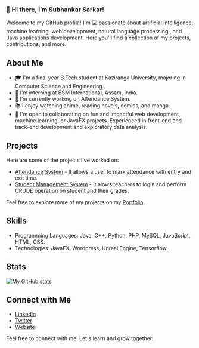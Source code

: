 ### 👋 Hi there, I’m Subhankar Sarkar!

Welcome to my GitHub profile! I'm 💻 passionate about artificial intelligence, machine learning, web development, natural language processing , and Java applications development. Here you'll find a collection of my projects, contributions, and more.

## About Me

- 🎓 I'm a final year B.Tech student at Kaziranga University, majoring in Computer Science and Engineering.
- 🏢 I'm interning at BSM International, Assam, India.
- 🔭 I’m currently working on Attendance System.
- 📚 I enjoy watching anime, reading novels, comics, and manga.
- 🌱 I'm open to collaborating on fun and impactful web development, machine learning, or JavaFX projects. Experienced in front-end and back-end development and exploratory data analysis.

## Projects

Here are some of the projects I've worked on:

- [Attendance System](link-to-project-repo) - It allows a user to mark attendance with entry and exit time.
- [Student Management System](link-to-another-project) - It alows teachers to login and perform CRUDE operation on student and their grades.

Feel free to explore more of my projects on my [Portfolio](https://xaphne.github.io/portfolio).

## Skills

- Programming Languages: Java, C++, Python, PHP, MySQL, JavaScript, HTML, CSS.
- Technologies: JavaFX, Wordpress, Unreal Engine, Tensorflow.

## Stats

![My GitHub stats](https://github-readme-stats.vercel.app/api?username=XAPHNE&show_icons=true&count_private=true&theme=dark)

## Connect with Me

- [LinkedIn](https://www.linkedin.com/in/xaphene-24x7)
- [Twitter](https://twitter.com/xaphene)
- [Website](https://xaphne.github.io/)

Feel free to connect with me! Let's learn and grow together.

